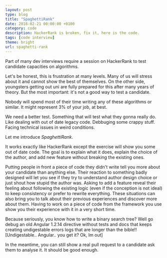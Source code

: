 ```yaml
---
layout: post
type: blog
title: "SpaghettiRank"
date: 2018-02-21 00:00:00 +0100
category: code
description: HackerRank is broken, fix it, here is the code.
tags: [code interview]
theme: bright
url: spaghetti-rank
---
```

Part of many dev interviews require a session on HackerRank to test candidate capacities on algorithms.

Let's be honest, this is frustration at many levels. Many of us will stress about it and cannot show the best of themselves. On the other side, youngsters getting out uni are fully prepared for this after many years of theory. But the most important: it's not a good way to test a candidate. 

Nobody will spend most of their time writing any of these algorithms or similar. It might represent 3% of your job, at best. 

We need a better test. Something that will test what they gonna really do. Like dealing with out of date legacy code. Debbuging some crappy stuff. Facing technical issues in weird conditions.

Let me introduce *SpaghettiRank*. 

It works exactly like HackerRank except the exercise will show you some out of date code. The goal is to explain what it does, explain the choice of the author, and add new feature without breaking the existing ones. 

Putting people in front a piece of code they didn't write tell you more about your candidate than anything else. Their reaction to something badly designed will let you see if they try to understand author design choice or just shout how stupid the author was. Asking to add a feature reveal their feeling about following the existing logic (even if the conception is not ideal) to keep consistency or prefer to rewrite everything. These situations can also bring you to talk about their previous experiences and discover more about them. Having to work on a piece of code from the framework you use show you their experience with it in a very short time.

Because seriously, you know how to write a binary search tree? Well go debug an old Angular 1.2.14 directive without tests and docs that keeps creating undigestable errors logs that are longer than the bible!! [Undigestable.. Angular.. you get it? Ok, Im out]

In the meantime, you can still show a real pull request to a candidate ask them to analyse it. It should be good enough.